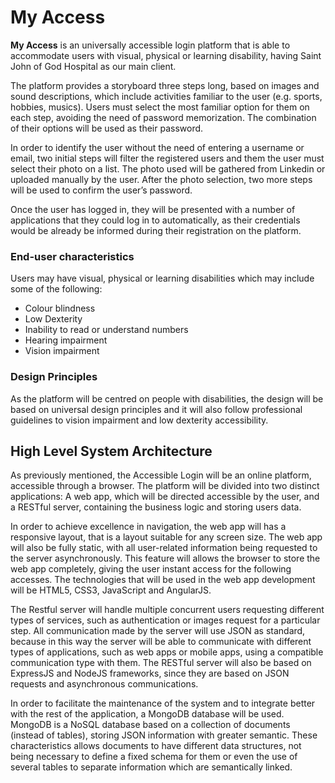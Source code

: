 # My Access

**My Access** is an universally accessible login platform that is able to accommodate users with visual, physical or learning disability, having Saint John of God Hospital as our main client.

The platform provides a storyboard three steps long, based on images and sound descriptions, which include activities familiar to the user (e.g. sports, hobbies, musics). Users must select the most familiar option for them on each step, avoiding the need of password memorization. The combination of their options will be used as their password.

In order to identify the user without the need of entering a username or email, two initial steps will filter the registered users and them the user must select their photo on a list. The photo used will be gathered from Linkedin or uploaded manually by the user. After the photo selection, two more steps will be used to confirm the user’s password.

Once the user has logged in, they will be presented with a number of applications that they could log in to automatically, as their credentials would be already be informed during their registration on the platform.

### End-user characteristics
 
Users may have visual, physical or learning disabilities which may include some of the following:
 
- Colour blindness
- Low Dexterity
- Inability to read or understand numbers
- Hearing impairment
- Vision impairment
 
### Design Principles
 
As the platform will be centred on people with disabilities, the design will be based on universal design principles and it will also follow professional guidelines to vision impairment and low dexterity accessibility.
 
## High Level System Architecture

As previously mentioned, the Accessible Login will be an online platform, accessible through a browser. The platform will be divided into two distinct applications: A web app, which will be directed accessible by the user, and a RESTful server, containing the business logic and storing users data.

In order to achieve excellence in navigation, the web app will has a responsive layout, that is a layout suitable for any screen size. The web app will also be fully static, with all user-related information being requested to the server asynchronously. This feature will allows the browser to store the web app completely, giving the user instant access for the following accesses. The technologies that will be used in the web app development will be HTML5, CSS3, JavaScript and AngularJS.

The Restful server will handle multiple concurrent users requesting different types of services, such as authentication or images request for a particular step. All communication made by the server will use JSON as standard, because in this way the server will be able to communicate with different types of applications, such as web apps or mobile apps, using a compatible communication type with them. The RESTful server will also be based on ExpressJS and NodeJS frameworks, since they are based on JSON requests and asynchronous communications.

In order to facilitate the maintenance of the system and to integrate better with the rest of the application, a MongoDB database will be used. MongoDB is a NoSQL database based on a collection of documents (instead of tables), storing JSON information with greater semantic. These characteristics allows documents to have different data structures, not being necessary to define a fixed schema for them or even the use of several tables to separate information which are semantically linked.


